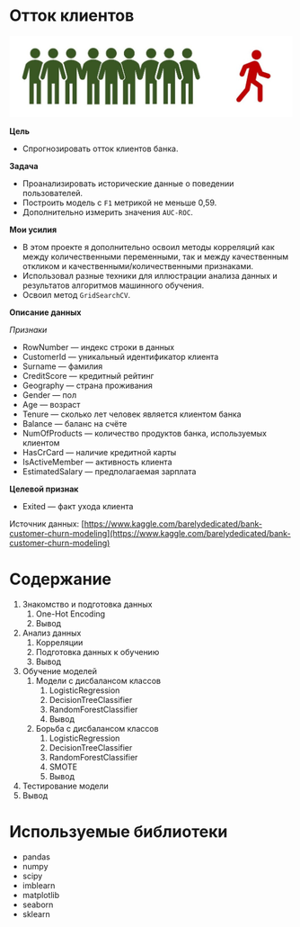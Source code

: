 # Отток клиентов
![](churn.jpg?raw=true "Title")

**Цель**
* Спрогнозировать отток клиентов банка.

**Задача**
* Проанализировать исторические данные о поведении пользователей.
* Построить модель с `F1` метрикой не меньше 0,59.
* Дополнительно измерить значения `AUC-ROC`.


**Мои усилия**
* В этом проекте я дополнительно освоил методы корреляций как между количественными переменными, так и между качественным откликом и качественными/количественными признаками.
* Использовал разные техники для иллюстрации анализа данных и результатов алгоритмов машинного обучения.
* Освоил метод `GridSearchCV`.


**Описание данных**

*Признаки*
*	RowNumber — индекс строки в данных
*	CustomerId — уникальный идентификатор клиента
*	Surname — фамилия
*	CreditScore — кредитный рейтинг
*	Geography — страна проживания
*	Gender — пол
*	Age — возраст
*	Tenure — сколько лет человек является клиентом банка
*	Balance — баланс на счёте
*	NumOfProducts — количество продуктов банка, используемых клиентом
*	HasCrCard — наличие кредитной карты
*	IsActiveMember — активность клиента
*	EstimatedSalary — предполагаемая зарплата

**Целевой признак**
*	Exited — факт ухода клиента

Источник данных: [https://www.kaggle.com/barelydedicated/bank-customer-churn-modeling](https://www.kaggle.com/barelydedicated/bank-customer-churn-modeling)





# Содержание
1.  Знакомство и подготовка данных
    1. One-Hot Encoding
    2. Вывод
2. Анализ данных
    1. Корреляции
    2. Подготовка данных к обучению
    3.  Вывод    
3. Обучение моделей
      1. Модели с дисбалансом классов
            1. LogisticRegression
            2. DecisionTreeClassifier
            3. RandomForestClassifier
            4. Вывод  
      2. Борьба с дисбалансом классов
            1. LogisticRegression
            2. DecisionTreeClassifier
            3. RandomForestClassifier
            4. SMOTE
            5. Вывод   
4. Тестирование модели
5. Вывод


# Используемые библиотеки
* pandas
* numpy
* scipy
* imblearn
* matplotlib
* seaborn
* sklearn
